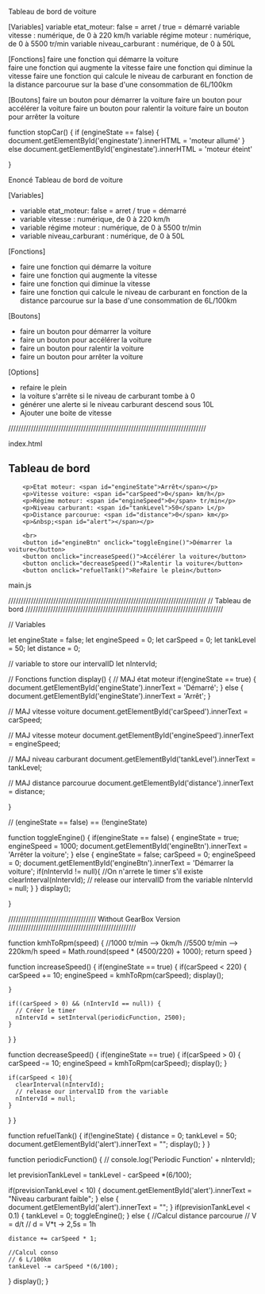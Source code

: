 Tableau de bord de voiture


[Variables]
variable etat_moteur: false = arret / true = démarré
variable vitesse : numérique, de 0 à 220 km/h
variable régime moteur : numérique, de 0 à 5500 tr/min
variable niveau_carburant : numérique, de 0 à 50L

[Fonctions]
faire une fonction qui démarre la voiture  
faire une fonction qui augmente la vitesse
faire une fonction qui diminue la vitesse
faire une fonction qui calcule le niveau de carburant en fonction de la distance parcourue sur la base d'une consommation de 6L/100km

[Boutons]
faire un bouton pour démarrer la voiture
faire un bouton pour accélérer la voiture
faire un bouton pour ralentir la voiture
faire un bouton pour arrêter la voiture


function stopCar() {
    if (engineState == false) {
        document.getElementById('enginestate').innerHTML = 'moteur allumé'
    } else
        document.getElementById('enginestate').innerHTML = 'moteur éteint'

}

Enoncé Tableau de bord de voiture


[Variables]
- variable etat_moteur: false = arret / true = démarré
- variable vitesse : numérique, de 0 à 220 km/h
- variable régime moteur : numérique, de 0 à 5500 tr/min
- variable niveau_carburant : numérique, de 0 à 50L

[Fonctions]
- faire une fonction qui démarre la voiture
- faire une fonction qui augmente la vitesse
- faire une fonction qui diminue la vitesse
- faire une fonction qui calcule le niveau de carburant en fonction de la distance 
parcourue sur la base d'une consommation de 6L/100km

[Boutons]
- faire un bouton pour démarrer la voiture
- faire un bouton pour accélérer la voiture
- faire un bouton pour ralentir la voiture
- faire un bouton pour arrêter la voiture

[Options]
- refaire le plein
- la voiture s'arrête si le niveau de carburant tombe à 0
- générer une alerte si le niveau carburant descend sous 10L
- Ajouter une boite de vitesse

///////////////////////////////////////////////////////////////////////////////

index.html

 <h2>Tableau de bord</h2>

        <p>Etat moteur: <span id="engineState">Arrêt</span></p>
        <p>Vitesse voiture: <span id="carSpeed">0</span> km/h</p>
        <p>Régime moteur: <span id="engineSpeed">0</span> tr/min</p>
        <p>Niveau carburant: <span id="tankLevel">50</span> L</p>
        <p>Distance parcourue: <span id="distance">0</span> km</p>
        <p>&nbsp;<span id="alert"></span></p>

        <br>
        <button id="engineBtn" onclick="toggleEngine()">Démarrer la voiture</button> 
        <button onclick="increaseSpeed()">Accélérer la voiture</button> 
        <button onclick="decreaseSpeed()">Ralentir la voiture</button> 
        <button onclick="refuelTank()">Refaire le plein</button> 

main.js

///////////////////////////////////////////////////////////////////////////////
//                      Tableau de bord
///////////////////////////////////////////////////////////////////////////////

// Variables

let engineState = false;
let engineSpeed = 0;
let carSpeed = 0;
let tankLevel = 50;
let distance = 0;

// variable to store our intervalID
let nIntervId;

// Fonctions
function display() {
  // MAJ état moteur
  if(engineState == true) {
    document.getElementById('engineState').innerText = 'Démarré';
  } else {
    document.getElementById('engineState').innerText = 'Arrêt';
  }

  // MAJ vitesse voiture
  document.getElementById('carSpeed').innerText = carSpeed;

  // MAJ vitesse moteur
  document.getElementById('engineSpeed').innerText = engineSpeed;

  // MAJ niveau carburant
  document.getElementById('tankLevel').innerText = tankLevel;

  // MAJ distance parcourue
  document.getElementById('distance').innerText = distance;

}

// (engineState == false)  ==  (!engineState)

function toggleEngine() {
  if(engineState == false) {
    engineState = true;
    engineSpeed = 1000;
    document.getElementById('engineBtn').innerText = 'Arrêter la voiture';
  } else {
    engineState = false;
    carSpeed = 0;
    engineSpeed = 0;
    document.getElementById('engineBtn').innerText = 'Démarrer la voiture';
    if(nIntervId != null){
      //On n'arrete le timer s'il existe
      clearInterval(nIntervId);
      // release our intervalID from the variable
      nIntervId = null;
    }
  }
  display();

}

/////////////////////////////////// Without GearBox Version ///////////////////////////////////////////////////

function kmhToRpm(speed) {
  //1000 tr/min --> 0km/h
  //5500 tr/min --> 220km/h
  speed = Math.round(speed * (4500/220) + 1000);
  return speed
}

function increaseSpeed() {
  if(engineState == true) {
    if(carSpeed < 220) {
      carSpeed += 10;
      engineSpeed = kmhToRpm(carSpeed);
      display();
      
    }

    if((carSpeed > 0) && (nIntervId == null)) {
      // Créer le timer
      nIntervId = setInterval(periodicFunction, 2500);
    }
  }
}

function decreaseSpeed() {
  if(engineState == true) {
    if(carSpeed > 0) {
      carSpeed -= 10;
      engineSpeed = kmhToRpm(carSpeed);
      display();
    }

    if(carSpeed < 10){
      clearInterval(nIntervId);
      // release our intervalID from the variable
      nIntervId = null;
    }
  }
}


function refuelTank() {
  if(!engineState) {
    distance = 0;
    tankLevel = 50;
    document.getElementById('alert').innerText = "";
    display();
  }
}

function periodicFunction() {
  // console.log('Periodic Function' + nIntervId);

  let previsionTankLevel = tankLevel - carSpeed *(6/100);

  if(previsionTankLevel  < 10) {
    document.getElementById('alert').innerText = "Niveau carburant faible";
  } else {
    document.getElementById('alert').innerText = "";
  }
  if(previsionTankLevel  < 0.1) {
    tankLevel = 0;
    toggleEngine();
  } else {
    //Calcul distance parcourue
    // V = d/t
    // d = V*t -> 2,5s = 1h

    distance += carSpeed * 1;

    //Calcul conso
    // 6 L/100km
    tankLevel -= carSpeed *(6/100);
  }
  display();
}